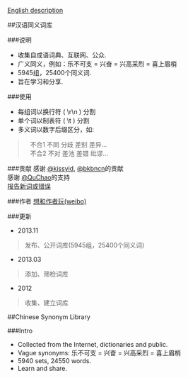 [English description](#chinese-synonym-library)

##汉语同义词库

###说明

+ 收集自成语词典、互联网、公众.<BR>
+ 广义同义，例如：乐不可支 = 兴奋 = 兴高采烈 = 喜上眉梢
+ 5945组，25400个同义词.<BR>
+ 旨在学习和分享.

###使用
+ 每组词以换行符 ( \r\n ) 分割<BR>
+ 单个词以制表符 ( \t ) 分割<BR>
+ 多义词以数字后缀区分，如:

>&nbsp;&nbsp; 不合1	不同	分歧	差别	差异... <BR>
>&nbsp;&nbsp; 不合2	不对	差池	差错	纰谬...

###贡献
感谢 [@kissyid](https://github.com/kissyid), [@bkbncn](https://github.com/bkbncn)的贡献<br>
感谢 [@QuChao](https://github.com/QuChao)的支持<br>
[报告新词或错误](https://github.com/g2384/chi-syn/issues/new)

###作者
[想和作者玩(weibo)](http://www.weibo.com/hileony/)

###更新
+ 2013.11<br>
> 发布、公开词库(5945组，25400个同义词)
+ 2013.03<br>
> 添加、筛检词库
+ 2012<br>
> 收集、建立词库

##Chinese Synonym Library

###Intro
+ Collected from the Internet, dictionaries and public.<BR>
+ Vague synonyms: 乐不可支 = 兴奋 = 兴高采烈 = 喜上眉梢
+ 5940 sets, 24550 words.<BR>
+ Learn and share.
